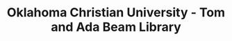 ---
layout: repo
title: "Oklahoma Christian University - Tom and Ada Beam Library"
id: 24311
permalink: repos/24311/
---